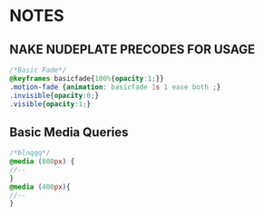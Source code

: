 # NOTES

## NAKE NUDEPLATE PRECODES FOR USAGE

```css
/*Basic Fade*/
@keyframes basicfade{100%{opacity:1;}}
.motion-fade {animation: basicfade 1s 1 ease both ;}
.invisible{opacity:0;}
.visible{opacity:1;}
```

## Basic Media Queries
```scss
/*blnqqq*/
@media (800px) {
//--    
} 
@media (400px){
//--
}
```

